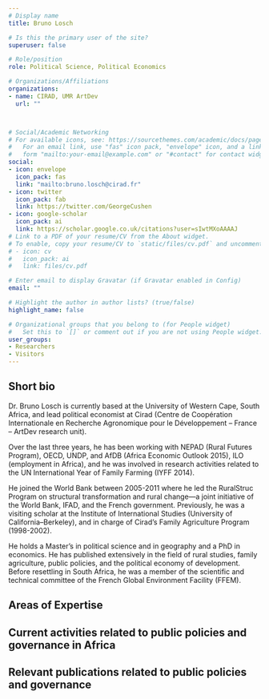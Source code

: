 ```yaml
---
# Display name
title: Bruno Losch

# Is this the primary user of the site?
superuser: false

# Role/position
role: Political Science, Political Economics 

# Organizations/Affiliations
organizations:
- name: CIRAD, UMR ArtDev
  url: ""



# Social/Academic Networking
# For available icons, see: https://sourcethemes.com/academic/docs/page-builder/#icons
#   For an email link, use "fas" icon pack, "envelope" icon, and a link in the
#   form "mailto:your-email@example.com" or "#contact" for contact widget.
social:
- icon: envelope
  icon_pack: fas
  link: "mailto:bruno.losch@cirad.fr"
- icon: twitter
  icon_pack: fab
  link: https://twitter.com/GeorgeCushen
- icon: google-scholar
  icon_pack: ai
  link: https://scholar.google.co.uk/citations?user=sIwtMXoAAAAJ
# Link to a PDF of your resume/CV from the About widget.
# To enable, copy your resume/CV to `static/files/cv.pdf` and uncomment the lines below.
# - icon: cv
#   icon_pack: ai
#   link: files/cv.pdf

# Enter email to display Gravatar (if Gravatar enabled in Config)
email: ""

# Highlight the author in author lists? (true/false)
highlight_name: false

# Organizational groups that you belong to (for People widget)
#   Set this to `[]` or comment out if you are not using People widget.
user_groups:
- Researchers
- Visitors
---
```


## Short bio
Dr. Bruno Losch is currently based at the University of Western Cape, South Africa, and lead political economist at Cirad (Centre de Coopération Internationale en Recherche Agronomique pour le Développement – France – ArtDev research unit).

Over the last three years, he has been working with NEPAD (Rural Futures Program), OECD, UNDP, and AfDB (Africa Economic Outlook 2015), ILO (employment in Africa), and he was involved in research activities related to the UN International Year of Family Farming (IYFF 2014).

He joined the World Bank between 2005-2011 where he led the RuralStruc Program on structural transformation and rural change—a joint initiative of the World Bank, IFAD, and the French government. Previously, he was a visiting scholar at the Institute of International Studies (University of California–Berkeley), and in charge of Cirad’s Family Agriculture Program (1998-2002).

He holds a Master’s in political science and in geography and a PhD in economics. He has published extensively in the field of rural studies, family agriculture, public policies, and the political economy of development. Before resettling in South Africa, he was a member of the scientific and technical committee of the French Global Environment Facility (FFEM).

## Areas of Expertise

## Current activities related to public policies and governance in Africa

## Relevant publications related to public policies and governance
